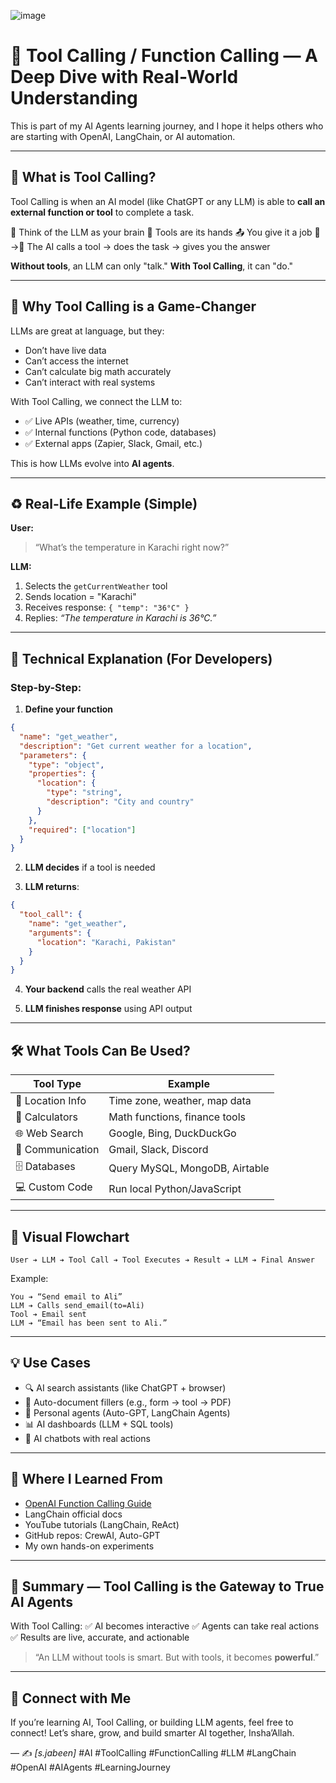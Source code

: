 ![image](https://github.com/user-attachments/assets/cc6fadae-b59c-4137-befc-f46063ce716c)



# 🤖 Tool Calling / Function Calling — A Deep Dive with Real-World Understanding


This is part of my AI Agents learning journey, and I hope it helps others who are starting with OpenAI, LangChain, or AI automation.

---

## 📌 What is Tool Calling?

Tool Calling is when an AI model (like ChatGPT or any LLM) is able to **call an external function or tool** to complete a task.

🧠 Think of the LLM as your brain
🔨 Tools are its hands
📤 You give it a job
🧠→🔨 The AI calls a tool → does the task → gives you the answer

**Without tools**, an LLM can only "talk."
**With Tool Calling**, it can "do."

---

## 🧠 Why Tool Calling is a Game-Changer

LLMs are great at language, but they:

* Don’t have live data
* Can’t access the internet
* Can’t calculate big math accurately
* Can’t interact with real systems

With Tool Calling, we connect the LLM to:

* ✅ Live APIs (weather, time, currency)
* ✅ Internal functions (Python code, databases)
* ✅ External apps (Zapier, Slack, Gmail, etc.)

This is how LLMs evolve into **AI agents**.

---

## ♻ Real-Life Example (Simple)

**User:**

> “What’s the temperature in Karachi right now?”

**LLM:**

1. Selects the `getCurrentWeather` tool
2. Sends location = "Karachi"
3. Receives response: `{ "temp": "36°C" }`
4. Replies: *“The temperature in Karachi is 36°C.”*

---

## 🧠 Technical Explanation (For Developers)

### Step-by-Step:

1. **Define your function**

```json
{
  "name": "get_weather",
  "description": "Get current weather for a location",
  "parameters": {
    "type": "object",
    "properties": {
      "location": {
        "type": "string",
        "description": "City and country"
      }
    },
    "required": ["location"]
  }
}
```

2. **LLM decides** if a tool is needed

3. **LLM returns**:

```json
{
  "tool_call": {
    "name": "get_weather",
    "arguments": {
      "location": "Karachi, Pakistan"
    }
  }
}
```

4. **Your backend** calls the real weather API

5. **LLM finishes response** using API output

---

## 🛠️ What Tools Can Be Used?

| Tool Type        | Example                        |
| ---------------- | ------------------------------ |
| 📍 Location Info | Time zone, weather, map data   |
| 🧾 Calculators   | Math functions, finance tools  |
| 🌐 Web Search    | Google, Bing, DuckDuckGo       |
| 📧 Communication | Gmail, Slack, Discord          |
| 🗄️ Databases    | Query MySQL, MongoDB, Airtable |
| 💻 Custom Code   | Run local Python/JavaScript    |

---

## 🧠 Visual Flowchart

```
User ➔ LLM ➔ Tool Call ➔ Tool Executes ➔ Result ➔ LLM ➔ Final Answer
```

Example:

```
You ➔ “Send email to Ali”  
LLM ➔ Calls send_email(to=Ali)  
Tool ➔ Email sent  
LLM ➔ “Email has been sent to Ali.”
```

---

## 💡 Use Cases

* 🔍 AI search assistants (like ChatGPT + browser)
* 🧾 Auto-document fillers (e.g., form -> tool -> PDF)
* 🧠 Personal agents (Auto-GPT, LangChain Agents)
* 📊 AI dashboards (LLM + SQL tools)
* 💬 AI chatbots with real actions

---

## 🔬 Where I Learned From

* [OpenAI Function Calling Guide](https://platform.openai.com/docs/guides/function-calling)
* LangChain official docs
* YouTube tutorials (LangChain, ReAct)
* GitHub repos: CrewAI, Auto-GPT
* My own hands-on experiments

---

## 📍 Summary — Tool Calling is the Gateway to True AI Agents

With Tool Calling:
✅ AI becomes interactive
✅ Agents can take real actions
✅ Results are live, accurate, and actionable

> “An LLM without tools is smart.
> But with tools, it becomes **powerful**.”

---


## 🙌 Connect with Me

If you’re learning AI, Tool Calling, or building LLM agents, feel free to connect!
Let’s share, grow, and build smarter AI together, Insha’Allah.

— ✍️ *\[_s.jabeen_]*
\#AI #ToolCalling #FunctionCalling #LLM #LangChain #OpenAI #AIAgents #LearningJourney
